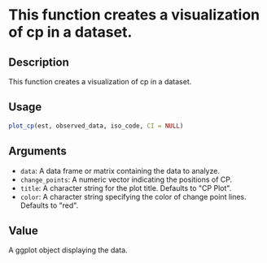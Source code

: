 # This function creates a visualization of cp in a dataset.

## Description

This function creates a visualization of cp in a dataset.

## Usage

```r
plot_cp(est, observed_data, iso_code, CI = NULL)
```

## Arguments

* `data`: A data frame or matrix containing the data to analyze.
* `change_points`: A numeric vector indicating the positions of CP.
* `title`: A character string for the plot title. Defaults to "CP Plot".
* `color`: A character string specifying the color of change point lines. Defaults to "red".

## Value

A ggplot object displaying the data.

